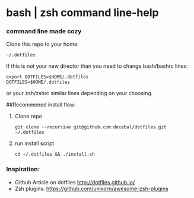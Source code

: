 bash | zsh command line-help
=================

### command line made cozy

Clone this repo to your home:
```
~/.dotfiles
```

If this is not your new director than you need to change bash/bashrc lines:
```
export DOTFILES=$HOME/.dotfiles
DOTFILES=$HOME/.dotfiles
```

or your zsh/zshrc similar lines depending on your choosing.

 ##Recommened install flow:
 1. Clone repo

    ` git clone --recursive git@github.com:decebal/dotfiles.git ~/.dotfiles `
 2. run install script

    ` cd ~/.dotfiles && ./install.sh `

### Inspiration:

- Github Article on dotfiles http://dotfiles.github.io/
- Zsh plugins: https://github.com/unixorn/awesome-zsh-plugins

